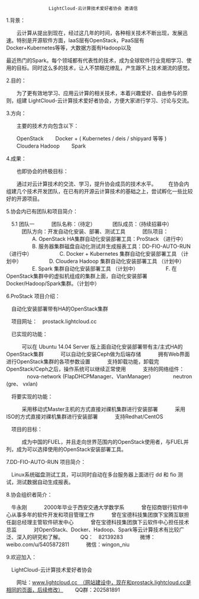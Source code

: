 
                    LightCloud-云计算技术爱好者协会 邀请信

1.背景：

　　云计算从提出到现在，经过这几年的时间，各种相关技术不断出现，发展迅速。特别是开源软件方面，IaaS层有OpenStack，PaaS层有Docker+Kubernetes等等，大数据方面有Hadoop以及

最近热门的Spark。每个领域都有代表性的技术，成为全球软件行业竞相学习、使用的目标。同时这么多的技术，让人不禁眼花缭乱，产生跟不上技术潮流的感觉。

2.目的：

　　为了更有效地学习、应用云计算的相关技术，本着兴趣爱好、自由参与的原则，组建 LightCloud-云计算技术爱好者协会，方便大家进行学习、讨论与交流。

3.方向：

　　主要的技术方向包含以下：

　　OpenStack
　　Docker + ( Kubernetes / deis / shipyard 等等 )
　　Cloudera Hadoop
　　Spark

4.成果：

　　也即协会的终极目标：

　　通过对云计算技术的交流、学习，提升协会成员的技术水平。
　　在协会内组建几个技术开发团队，在已有的开源云计算技术的基础之上，尝试孵化一些比较好的开源项目。


5.协会内已有团队和项目简介：

　5.1 团队一
　　　团队名称：（待定）
　　　团队成员：（持续招募中）
　　　团队方向：开发自动化安装、部署、测试工具
　　　团队项目：
　　　　　A. OpenStack HA集群自动化安装部署工具：ProStack            （进行中）
　　　　　B. 服务器集群磁盘自动化测试并生成报表工具：DD-FIO-AUTO-RUN （进行中）
　　　　　C. Docker + Kubernetes 集群自动化安装部署工具              （计划中）
　　　　　D. Cloudera Hadoop 集群自动化安装部署工具                  （计划中）
　　　　　E. Spark 集群自动化安装部署工具                            （计划中）
　　　　　F. 在OpenStack集群中的虚拟机组成的集群上面，自动化安装部署Docker/Hadoop/Spark集群。（计划中）

6.ProStack 项目介绍：

　自动化安装部署带有HA的OpenStack集群

　项目网址：　prostack.lightcloud.cc

　已实现的功能：

　　　可以在 Ubuntu 14.04 Server 版上面自动化安装部署带有主/主式HA的OpenStack集群
　　　可以自动化安装Ceph做为后端存储
　　　拥有Web界面进行OpenStack集群的各项参数设置
　　　支持卸载功能，卸载完OpenStack/Ceph之后，操作系统可以继续正常使用
　　　支持的网络组件：
　　　　nova-network (FlapDHCPManager、VlanManager)
　　　　neutron      (gre、            vxlan)

　将要实现的功能：

　　　采用移动式Master主机的方式直接对祼机集群进行安装部署
　　　采用ISO的方式直接对祼机集群进行安装部署
　　　支持Redhat/CentOS

　项目的目标：

　　　成为中国的FUEL，并且走向世界范围内的OpenStack使用者，与FUEL并列，成为可以选择使用的OpenStack安装部署工具。

7.DD-FIO-AUTO-RUN 项目简介：

　Linux系统磁盘测试工具，可以同时自动在多台服务器上面进行 dd 和 fio 测试，测试数据自动生成报表。　


8.协会组织者简介：

　牛永刚
　　　2000年毕业于西安交通大学数学系
　　　曾在招商银行软件中心从事多年的软件开发和项目管理工作
　　　曾在宝德科技集团旗下宝腾互联担任副总经理主管软件研发中心
　　　曾在宝德科技集团旗下云软件中心担任技术总监
　　　对OpenStack、Docker、Hadoop、Spark等云计算技术有比较广泛、深入的研究和了解。
　　　QQ：　82139283
　　　微博：weibo.com/u/5405872811
　　　微信：wingon_niu

9.欢迎加入：

　LightCloud-云计算技术爱好者协会

　　网址：www.lightcloud.cc　（网站建设中，现在和prostack.lightcloud.cc是相同的页面，后续修改）
　　QQ群：202581891



